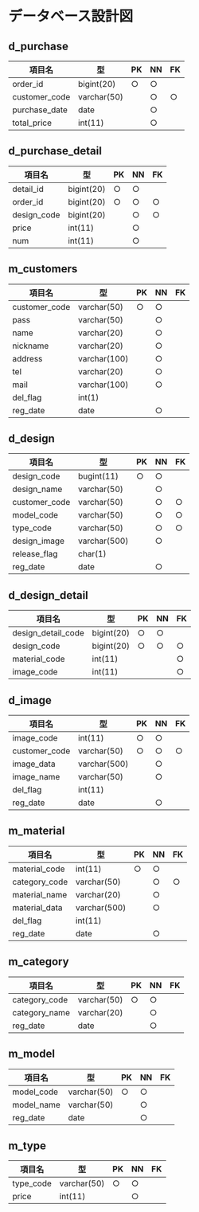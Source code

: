 # データベース設計図

## d_purchase

|項目名|型|PK|NN|FK|
|-----|--|--|--|--|
|order_id|bigint(20)|○|○||
|customer_code|varchar(50)||○|○|
|purchase_date|date||○||
|total_price|int(11)||○||

## d_purchase_detail

|項目名|型|PK|NN|FK|
|-----|--|--|--|--|
|detail_id|bigint(20)|○|○||
|order_id|bigint(20)|○|○|○|
|design_code|bigint(20)||○|○|
|price|int(11)||○||
|num|int(11)||○||

## m_customers

|項目名|型|PK|NN|FK|
|-----|--|--|--|--|
|customer_code|varchar(50)|○|○||
|pass|varchar(50)||○||
|name|varchar(20)||○||
|nickname|varchar(20)||○||
|address|varchar(100)||○||
|tel|varchar(20)||○||
|mail|varchar(100)||○||
|del_flag|int(1)||||
|reg_date|date||○||


## d_design

|項目名|型|PK|NN|FK|
|-----|--|--|--|--|
|design_code|bugint(11)|○|○||
|design_name|varchar(50)||○||
|customer_code|varchar(50)||○|○|
|model_code|varchar(50)||○|○|
|type_code|varchar(50)||○|○|
|design_image|varchar(500)||○||
|release_flag|char(1)||||
|reg_date|date||○||

## d_design_detail

|項目名|型|PK|NN|FK|
|-----|--|--|--|--|
|design_detail_code|bigint(20)|○|○||
|design_code|bigint(20)|○|○|○|
|material_code|int(11)|||○|
|image_code|int(11)|||○|


## d_image

|項目名|型|PK|NN|FK|
|-----|--|--|--|--|
|image_code|int(11)|○|○||
|customer_code|varchar(50)|○|○|○|
|image_data|varchar(500)||○||
|image_name|varchar(50)||○||
|del_flag|int(11)||||
|reg_date|date||○||

## m_material

|項目名|型|PK|NN|FK|
|-----|--|--|--|--|
|material_code|int(11)|○|○||
|category_code|varchar(50)||○|○|
|material_name|varchar(20)||○||
|material_data|varchar(500)||○||
|del_flag|int(11)||||
|reg_date|date||○||

## m_category

|項目名|型|PK|NN|FK|
|-----|--|--|--|--|
|category_code|varchar(50)|○|○||
|category_name|varchar(20)||○||
|reg_date|date||○||

## m_model

|項目名|型|PK|NN|FK|
|-----|--|--|--|--|
|model_code|varchar(50)|○|○||
|model_name|varchar(50)||○||
|reg_date|date||○||

## m_type

|項目名|型|PK|NN|FK|
|-----|--|--|--|--|
|type_code|varchar(50)|○|○||
|price|int(11)||○||
